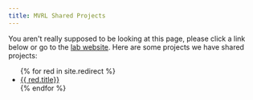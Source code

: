 ```yaml
---
title: MVRL Shared Projects 
---
```


You aren't really supposed to be looking at this page, please click a link below or go to the <a
href="https://mvrl.cse.wustl.edu/">lab website</a>.  Here are some projects we have shared projects:

<ul>
{% for red in site.redirect %}
  <li>
  <a href="{{red.url}}">{{ red.title}}</a>
   </li>
{% endfor %}
</ul>

